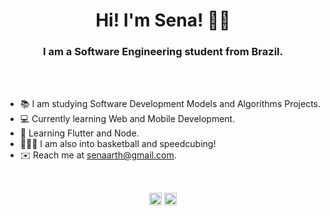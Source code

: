 <h1 align="center">Hi! I'm Sena! 👋🏿</h1>
<h3 align="center">I am a Software Engineering student from Brazil.</h3>
</br></br>

- 📚 I am studying Software Development Models and Algorithms Projects.
- 💻 Currently learning Web and Mobile Development.
- 📱 Learning Flutter and Node.
- ⛹🏿‍♂️ I am also into basketball and speedcubing!
- ✉️ Reach me at senaarth@gmail.com.

</br>
<p align="center">
<a href="https://linkedin.com/in/senaarth" target="blank"><img align="center" src="https://cdn.jsdelivr.net/npm/simple-icons@3.0.1/icons/linkedin.svg" alt="senaarth" height="20" width="20" /></a>
<a href="https://instagram.com/senaarth" target="blank"><img align="center" src="https://cdn.jsdelivr.net/npm/simple-icons@3.0.1/icons/instagram.svg" alt="senaarth" height="20" width="20" /></a>
</p>

<!--
**senaarth/senaarth** is a ✨ _special_ ✨ repository because its `README.md` (this file) appears on your GitHub profile.

Here are some ideas to get you started:

- 🔭 I’m currently working on ...
- 🌱 I’m currently learning ...
- 👯 I’m looking to collaborate on ...
- 🤔 I’m looking for help with ...
- 💬 Ask me about ...
- 📫 How to reach me: ...
- 😄 Pronouns: ...
- ⚡ Fun fact: ...
-->
